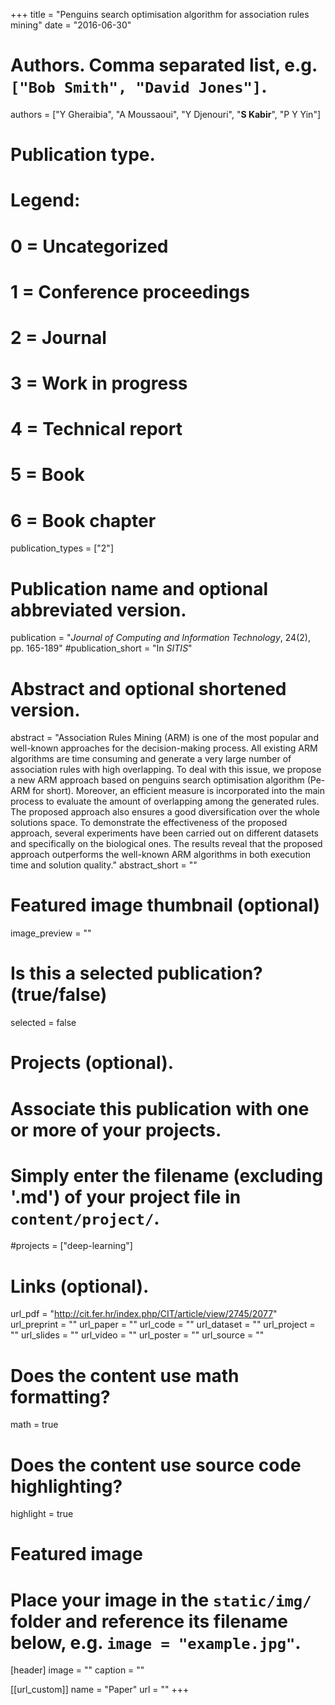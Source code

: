 +++
title = "Penguins search optimisation algorithm for association rules mining"
date = "2016-06-30"

# Authors. Comma separated list, e.g. `["Bob Smith", "David Jones"]`.
authors = ["Y Gheraibia", "A Moussaoui", "Y Djenouri", "**S Kabir**", "P Y Yin"]

# Publication type.
# Legend:
# 0 = Uncategorized
# 1 = Conference proceedings
# 2 = Journal
# 3 = Work in progress
# 4 = Technical report
# 5 = Book
# 6 = Book chapter
publication_types = ["2"]

# Publication name and optional abbreviated version.
publication = "*Journal of Computing and Information Technology*, 24(2), pp. 165-189"
#publication_short = "In *SITIS*"

# Abstract and optional shortened version.
abstract = "Association Rules Mining (ARM) is one of the most popular and well-known approaches for the decision-making process. All existing ARM algorithms are time consuming and generate a very large number of association rules with high overlapping. To deal with this issue, we propose a new ARM approach based on penguins search optimisation algorithm (Pe-ARM for short). Moreover, an efficient measure is incorporated into the main process to evaluate the amount of overlapping among the generated rules. The proposed approach also ensures a good diversification over the whole solutions space. To demonstrate the effectiveness of the proposed approach, several experiments have been carried out on different datasets and specifically on the biological ones. The results reveal that the proposed approach outperforms the well-known ARM algorithms in both execution time and solution quality."
abstract_short = ""

# Featured image thumbnail (optional)
image_preview = ""

# Is this a selected publication? (true/false)
selected = false

# Projects (optional).
#   Associate this publication with one or more of your projects.
#   Simply enter the filename (excluding '.md') of your project file in `content/project/`.
#projects = ["deep-learning"]

# Links (optional).
url_pdf = "http://cit.fer.hr/index.php/CIT/article/view/2745/2077"
url_preprint = ""
url_paper = ""
url_code = ""
url_dataset = ""
url_project = ""
url_slides = ""
url_video = ""
url_poster = ""
url_source = ""

# Does the content use math formatting?
math = true

# Does the content use source code highlighting?
highlight = true

# Featured image
# Place your image in the `static/img/` folder and reference its filename below, e.g. `image = "example.jpg"`.
[header]
image = ""
caption = ""

[[url_custom]]
    name = "Paper"
    url = ""
+++
